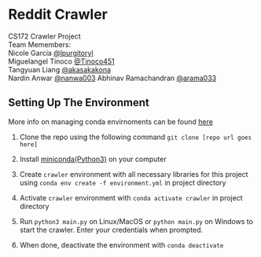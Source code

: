 # Reddit Crawler

CS172 Crawler Project  
Team Memembers:  
Nicole Garcia [@lpurgitoryl](https://github.com/lpurgitoryl)  
Miguelangel Tinoco [@Tinoco451](https://github.com/Tinoco451)  
Tangyuan Liang [@akasakakona](https://github.com/akasakakona)  
Nardin Anwar [@nanwa003](https://github.com/nanwa003)
Abhinav Ramachandran [@arama033](https://github.com/arama033)

## Setting Up The Environment

More info on managing conda envirnoments can be found [here](https://conda.io/projects/conda/en/latest/user-guide/tasks/manage-environments.html)

1) Clone the repo using the following command `git clone [repo url goes here]`

2) Install [miniconda(Python3)](https://conda.io/miniconda.html) on your computer

3) Create `crawler` environment with all necessary libraries for this project using `conda env create -f environment.yml` in project directory

4) Activate `crawler` environment with `conda activate crawler` in project directory

5) Run `python3 main.py` on Linux/MacOS or `python main.py` on Windows to start the crawler. Enter your credentials when prompted.

6) When done, deactivate the environment with `conda deactivate`

